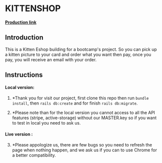 # KITTENSHOP

#### [Production link](https://meowyinc.herokuapp.com/)

## Introduction

This is a Kitten Eshop building for a bootcamp's project. So you can pick up a kitten picture to your card and order what you want then pay, once you pay, you will receive an email with your order.

## Instructions

#### Local version:
1. *Thank you for visit our project, first clone this repo then run `bundle install`, then `rails db:create` and for finish `rails db:migrate`. 

2. *Please note than for the local version you cannot access to all the API features (stripe, active-storage) without our MASTER.key so if you want to test in local you need to ask us.

#### Live version : 
3. *Please appologize us, there are few bugs so you need to refresh the page when nothing happen, and we ask us if you can to use Chrome for a better compatibility.

